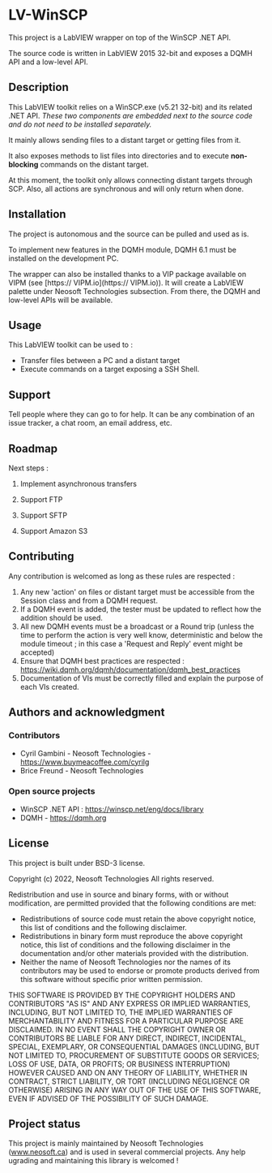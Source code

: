 # LV-WinSCP

This project is a LabVIEW wrapper on top of the WinSCP .NET API.

The source code is written in LabVIEW  2015 32-bit and exposes a DQMH API and a low-level API.

## Description
This LabVIEW toolkit relies on a WinSCP.exe (v5.21 32-bit) and its related .NET API.
*These two components are embedded next to the source code and do not need to be installed separately.*

It mainly allows sending files to a distant target or getting files from it.

It also exposes methods to list files into directories and to execute **non-blocking** commands on the distant target.

At this moment, the toolkit only allows connecting distant targets through SCP.
Also, all actions are synchronous and will only return when done.

## Installation
The project is autonomous and the source can be pulled and used as is.

To implement new features in the DQMH module, DQMH 6.1 must be installed on the development PC.

The wrapper can also be installed thanks to a VIP package available on VIPM (see [https:// VIPM.io](https:// VIPM.io)). It will create a LabVIEW palette under Neosoft Technologies subsection. From there, the DQMH and low-level APIs will be available.

## Usage
This LabVIEW toolkit can be used to :

* Transfer files between a PC and a distant target
* Execute commands on a target exposing a SSH Shell.

## Support
Tell people where they can go to for help. It can be any combination of an issue tracker, a chat room, an email address, etc.

## Roadmap
Next steps :

1. Implement asynchronous transfers

2. Support FTP

3. Support SFTP

4. Support Amazon S3

## Contributing
Any contribution is welcomed as long as these rules are respected :

1. Any new 'action' on files or distant target must be accessible from the Session class and from a DQMH request.
2. If a DQMH event is added, the tester must be updated to reflect how the addition should be used.
3. All new DQMH events must be a broadcast or a Round trip (unless the time to perform the action is very well know, deterministic and below the module timeout ; in this case a 'Request and Reply' event might be accepted)
4. Ensure that DQMH best practices are respected : https://wiki.dqmh.org/dqmh/documentation/dqmh_best_practices
5. Documentation of VIs must be correctly filled and explain the purpose of each VIs created.

## Authors and acknowledgment
### Contributors 

* Cyril Gambini - Neosoft Technologies - https://www.buymeacoffee.com/cyrilg
* Brice Freund - Neosoft Technologies

### Open source projects

* WinSCP .NET API : https://winscp.net/eng/docs/library
* DQMH - https://dqmh.org

## License
This project is built under BSD-3 license.

Copyright (c) 2022, Neosoft Technologies 
All rights reserved. 

Redistribution and use in source and binary forms, with or without modification, are permitted provided that the following conditions are met: 

 * Redistributions of source code must retain the above copyright notice, 
   this list of conditions and the following disclaimer. 
 * Redistributions in binary form must reproduce the above copyright 
   notice, this list of conditions and the following disclaimer in the 
   documentation and/or other materials provided with the distribution. 
 * Neither the name of Neosoft Technologies nor the names of its 
   contributors may be used to endorse or promote products derived from 
   this software without specific prior written permission. 

THIS SOFTWARE IS PROVIDED BY THE COPYRIGHT HOLDERS AND CONTRIBUTORS "AS IS" AND ANY EXPRESS OR IMPLIED WARRANTIES, INCLUDING, BUT NOT LIMITED TO, THE IMPLIED WARRANTIES OF MERCHANTABILITY AND FITNESS FOR A PARTICULAR PURPOSE ARE DISCLAIMED. IN NO EVENT SHALL THE COPYRIGHT OWNER OR CONTRIBUTORS BE LIABLE FOR ANY DIRECT, INDIRECT, INCIDENTAL, SPECIAL, EXEMPLARY, OR CONSEQUENTIAL DAMAGES (INCLUDING, BUT NOT LIMITED TO, PROCUREMENT OF 
SUBSTITUTE GOODS OR SERVICES; LOSS OF USE, DATA, OR PROFITS; OR BUSINESS INTERRUPTION) HOWEVER CAUSED AND ON ANY THEORY OF LIABILITY, WHETHER IN CONTRACT, STRICT LIABILITY, OR TORT (INCLUDING NEGLIGENCE OR OTHERWISE) ARISING IN ANY WAY OUT OF THE USE OF THIS SOFTWARE, EVEN IF ADVISED OF THE POSSIBILITY OF SUCH DAMAGE. 

## Project status
This project is mainly maintained by Neosoft Technologies (www.neosoft.ca) and is used in several commercial projects. Any help ugrading and maintaining this library is welcomed !
